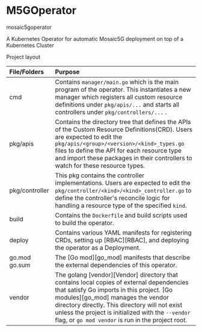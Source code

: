 # M5GOperator
mosaic5goperator

A Kubernetes Operator for automatic Mosaic5G deployment on top of a Kubernetes Cluster

Project layout


| File/Folders   | Purpose                           |
| :---           | :--- |
| cmd       | Contains `manager/main.go` which is the main program of the operator. This instantiates a new manager which registers all custom resource definitions under `pkg/apis/...` and starts all controllers under `pkg/controllers/...`  . |
| pkg/apis | Contains the directory tree that defines the APIs of the Custom Resource Definitions(CRD). Users are expected to edit the `pkg/apis/<group>/<version>/<kind>_types.go` files to define the API for each resource type and import these packages in their controllers to watch for these resource types.|
| pkg/controller | This pkg contains the controller implementations. Users are expected to edit the `pkg/controller/<kind>/<kind>_controller.go` to define the controller's reconcile logic for handling a resource type of the specified `kind`. |
| build | Contains the `Dockerfile` and build scripts used to build the operator. |
| deploy | Contains various YAML manifests for registering CRDs, setting up [RBAC][RBAC], and deploying the operator as a Deployment.
| go.mod go.sum | The [Go mod][go_mod] manifests that describe the external dependencies of this operator. |
| vendor | The golang [vendor][Vendor] directory that contains local copies of external dependencies that satisfy Go imports in this project. [Go modules][go_mod] manages the vendor directory directly. This directory will not exist unless the project is initialized with the `--vendor` flag, or `go mod vendor` is run in the project root. |


